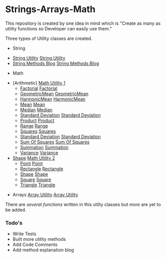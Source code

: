 # Strings-Arrays-Math

This repository is created by one idea in mind which is "Create as many as utility functions so Developer can easily use them."

Three types of Utility classes are created.

  - String 
   * [String Utility] [String Utility]
   * [String Methods Blog] [String Methods Blog]
  - Math 
   * [Arithmetic] [Math Utility 1]
     * [Factorial] [Factorial]
     * [GeometricMean] [GeometricMean]
     * [HarmonicMean] [HarmonicMean]
     * [Mean] [Mean]
     * [Median] [Median]
     * [Standard Deviation] [Standard Deviation]
     * [Product] [Product]
     * [Range] [Range]
     * [Squares] [Squares]
     * [Standard Deviation] [Standard Deviation]
     * [Sum Of Squares] [Sum Of Squares]
     * [Summation] [Summation]
     * [Variance] [Variance]
   * [Shape] [Math Utility 2]
     * [Point] [Point]
     * [Rectangle] [Rectangle]
     * [Shape] [Shape]
     * [Square] [Square]
     * [Triangle] [Triangle]
  - Arrays [Array Utility] [Array Utility]

There are *several functions* written in this utlity classes but *more* are yet to be added.
### Todo's

 - Write Tests
 - Built more utility methods
 - Add Code Comments
 - Add method explanation blog

[String Utility]:https://github.com/savanibharat/String-Arrays-Math/blob/master/src/com/util/Strings/StringUtils.java
[Math Utility 1]:https://github.com/savanibharat/String-Arrays-Math/tree/master/src/com/arithmetic
[Factorial]:https://github.com/savanibharat/String-Arrays-Math/blob/master/src/com/arithmetic/Factorial.java
[GeometricMean]:https://github.com/savanibharat/String-Arrays-Math/blob/master/src/com/arithmetic/GeometricMean.java
[HarmonicMean]:https://github.com/savanibharat/String-Arrays-Math/blob/master/src/com/arithmetic/HarmonicMean.java
[Mean]:https://github.com/savanibharat/String-Arrays-Math/blob/master/src/com/arithmetic/Mean.java
[Median]:https://github.com/savanibharat/String-Arrays-Math/blob/master/src/com/arithmetic/Median.java
[Standard Deviation]:https://github.com/savanibharat/String-Arrays-Math/blob/master/src/com/arithmetic/StandardDeviation.java
[Product]:https://github.com/savanibharat/String-Arrays-Math/blob/master/src/com/arithmetic/Product.java
[Range]:https://github.com/savanibharat/String-Arrays-Math/blob/master/src/com/arithmetic/Range.java
[Squares]:https://github.com/savanibharat/String-Arrays-Math/blob/master/src/com/arithmetic/Squares.java
[Sum Of Squares]:https://github.com/savanibharat/String-Arrays-Math/blob/master/src/com/arithmetic/SumOfSquares.java
[Summation]:https://github.com/savanibharat/String-Arrays-Math/blob/master/src/com/arithmetic/Summation.java
[Variance]:https://github.com/savanibharat/String-Arrays-Math/blob/master/src/com/arithmetic/Variance.java
[Math Utility 2]:https://github.com/savanibharat/String-Arrays-Math/tree/master/src/com/shape
[Point]:https://github.com/savanibharat/String-Arrays-Math/blob/master/src/com/shape/Point.java
[Rectangle]:https://github.com/savanibharat/String-Arrays-Math/blob/master/src/com/shape/Rectangle.java
[Shape]:https://github.com/savanibharat/String-Arrays-Math/blob/master/src/com/shape/Shape.java
[Square]:https://github.com/savanibharat/String-Arrays-Math/blob/master/src/com/shape/Square.java
[Triangle]:https://github.com/savanibharat/String-Arrays-Math/blob/master/src/com/shape/Triangle.java
[Array Utility]: https://github.com/savanibharat/String-Arrays-Math/blob/master/src/com/utils/arrays/ArrayUtils.java
[String Methods Blog]:https://github.com/savanibharat/String-Arrays-Math/tree/master/String%20Methods%20Blog